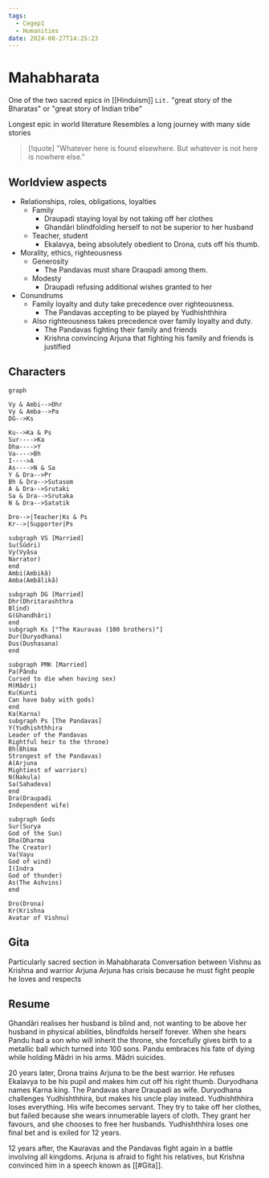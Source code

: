```yaml
---
tags:
  - Cegep1
  - Humanities
date: 2024-08-27T14:25:23
---
```


# Mahabharata

One of the two sacred epics in [[Hinduism]]
`Lit.` "great story of the Bharatas" or "great story of Indian tribe"

Longest epic in world literature
Resembles a long journey with many side stories

> [!quote] "Whatever here is found elsewhere. But whatever is not here is nowhere else."

## Worldview aspects

- Relationships, roles, obligations, loyalties
	- Family
		- Draupadi staying loyal by not taking off her clothes
		- Ghandâri blindfolding herself to not be superior to her husband
	- Teacher, student
		- Ekalavya, being absolutely obedient to Drona, cuts off his thumb.
- Morality, ethics, righteousness
	- Generosity
		- The Pandavas must share Draupadi among them.
	- Modesty
		- Draupadi refusing additional wishes granted to her
- Conundrums
	- Family loyalty and duty take precedence over righteousness.
		- The Pandavas accepting to be played by Yudhishthhira
	- Also righteousness takes precedence over family loyalty and duty.
		- The Pandavas fighting their family and friends
		- Krishna convincing Arjuna that fighting his family and friends is justified

## Characters

```mermaid
graph

Vy & Ambi-->Dhr
Vy & Amba-->Pa
DG-->Ks

Ku-->Ka & Ps
Sur---->Ka
Dha---->Y
Va---->Bh
I---->A
As---->N & Sa
Y & Dra-->Pr
Bh & Dra-->Sutasom
A & Dra-->Srutaki
Sa & Dra-->Srutaka
N & Dra-->Satatik

Dro-->|Teacher|Ks & Ps
Kr-->|Supporter|Ps

subgraph VS [Married]
Su(Sûdri)
Vy(Vyâsa
Narrator)
end
Ambi(Ambikâ)
Amba(Ambâlikâ)

subgraph DG [Married]
Dhr(Dhritarashthra
Blind)
G(Ghandhâri)
end
subgraph Ks ["The Kauravas (100 brothers)"]
Dur(Duryodhana)
Dus(Dushasana)
end

subgraph PMK [Married]
Pa(Pându
Cursed to die when having sex)
M(Mâdri)
Ku(Kunti
Can have baby with gods)
end
Ka(Karna)
subgraph Ps [The Pandavas]
Y(Yudhishthhira
Leader of the Pandavas
Rightful heir to the throne)
Bh(Bhima
Strongest of the Pandavas)
A(Arjuna
Mightiest of warriors)
N(Nakula)
Sa(Sahadeva)
end
Dra(Draupadi
Independent wife)

subgraph Gods
Sur(Surya
God of the Sun)
Dha(Dharma
The Creator)
Va(Vayu
God of wind)
I(Indra
God of thunder)
As(The Ashvins)
end

Dro(Drona)
Kr(Krishna
Avatar of Vishnu)
```

## Gita

Particularly sacred section in Mahabharata
Conversation between Vishnu as Krishna and warrior Arjuna
Arjuna has crisis because he must fight people he loves and respects

## Resume

Ghandâri realises her husband is blind and, not wanting to be above her husband in physical abilities, blindfolds herself forever. When she hears Pandu had a son who will inherit the throne, she forcefully gives birth to a metallic ball which turned into 100 sons. Pandu embraces his fate of dying while holding Mâdri in his arms. Mâdri suicides.

20 years later, Drona trains Arjuna to be the best warrior. He refuses Ekalavya to be his pupil and makes him cut off his right thumb. Duryodhana names Karna king. The Pandavas share Draupadi as wife. Duryodhana challenges Yudhishthhira, but makes his uncle play instead. Yudhishthhira loses everything. His wife becomes servant. They try to take off her clothes, but failed because she wears innumerable layers of cloth. They grant her favours, and she chooses to free her husbands. Yudhishthhira loses one final bet and is exiled for 12 years.

12 years after, the Kauravas and the Pandavas fight again in a battle involving all kingdoms. Arjuna is afraid to fight his relatives, but Krishna convinced him in a speech known as [[#Gita]].